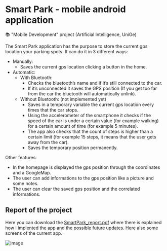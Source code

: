 # Smart Park - mobile android application

📚 "Mobile Development" project (Artificial Intelligence, UniGe)

The Smart Park application has the purpose to store the current gps location your parking spots. 
It can do it in 3 different ways:
- Manually:
  - Saves the current gps location clicking a button in the home.
- Automatic:
  - With Bluetooth:
    - Checks the bluetooth’s name and if it’s still connected to the car.
    - If it’s unconnected it saves the GPS position (If you get too far from the car the bluetooth will automatically unlink).
  - Without Bluetooth: (not implemented yet)
    - Saves in a temporary variable the current gps location every times that the car stops.
    - Using the accelerometer of the smartphone it checks if the speed of the car is under a certain value (for example walking) for a certain amount of time (for example 5  minutes).
    - The app also checks that the count of steps is higher than a certain limit (for example 15 steps, it means that the user gets away from the car).
    - Saves the temporary position permanently.

Other features:
- In the homepage is displayed the gps position through the coordinates and a GoogleMap.
- The user can add informations to the gps position like a picture and some notes.
- The user can clear the saved gps position and the correlated informations.

## Report of the project
Here you can download the [SmartPark_report.pdf](https://github.com/roberto98/SmartPark-Android-application/files/10527462/SmartPark_report.pdf) where there is explained how I implented the app and the possible future updates. Here also some screens of the current app.

![image](https://user-images.githubusercontent.com/32781888/215271893-9345aa63-83af-4c93-af16-e44b9ab8c605.png)
